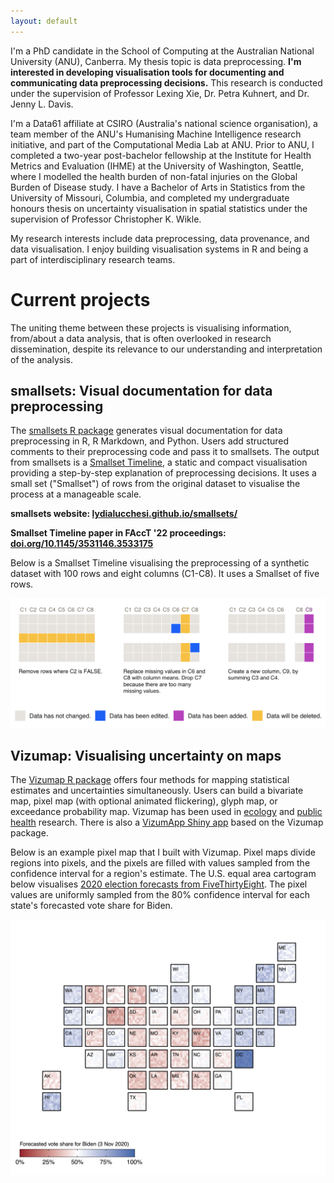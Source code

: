 ```yaml
---
layout: default
---
```


I'm a PhD candidate in the School of Computing at the Australian National University (ANU), Canberra. My thesis topic is data preprocessing. **I'm interested in developing visualisation tools for documenting and communicating data preprocessing decisions.** This research is conducted under the supervision of Professor Lexing Xie, Dr. Petra Kuhnert, and Dr. Jenny L. Davis.

I'm a Data61 affiliate at CSIRO (Australia's national science organisation), a team member of the ANU's Humanising Machine Intelligence research initiative, and part of the Computational Media Lab at ANU. Prior to ANU, I completed a two-year post-bachelor fellowship at the Institute for Health Metrics and Evaluation (IHME) at the University of Washington, Seattle, where I modelled the health burden of non-fatal injuries on the Global Burden of Disease study. I have a Bachelor of Arts in Statistics from the University of Missouri, Columbia, and completed my undergraduate honours thesis on uncertainty visualisation in spatial statistics under the supervision of Professor Christopher K. Wikle.

My research interests include data preprocessing, data provenance, and data visualisation. I enjoy building visualisation systems in R and being a part of interdisciplinary research teams.

# Current projects

The uniting theme between these projects is visualising information, from/about a data analysis, that is often overlooked in research dissemination, despite its relevance to our understanding and interpretation of the analysis.

## smallsets: Visual documentation for data preprocessing

The [smallsets R package](https://lydialucchesi.github.io/smallsets/) generates visual documentation for data preprocessing in R, R Markdown, and Python. Users add structured comments to their preprocessing code and pass it to smallsets. The output from smallsets is a [Smallset Timeline](https://dl.acm.org/doi/abs/10.1145/3531146.3533175), a static and compact visualisation providing a step-by-step explanation of preprocessing decisions. It uses a small set ("Smallset") of rows from the original dataset to visualise the process at a manageable scale.

**smallsets website: [lydialucchesi.github.io/smallsets/](https://lydialucchesi.github.io/smallsets/)**

**Smallset Timeline paper in FAccT '22 proceedings: [doi.org/10.1145/3531146.3533175](https://dl.acm.org/doi/abs/10.1145/3531146.3533175)**

Below is a Smallset Timeline visualising the preprocessing of a synthetic dataset with 100 rows and eight columns (C1-C8). It uses a Smallset of five rows.

<center><img src="assets/img/timeline.png" width="700"/></center>

## Vizumap: Visualising uncertainty on maps

The [Vizumap R package](https://lydialucchesi.github.io/Vizumap/) offers four methods for mapping statistical estimates and uncertainties simultaneously. Users can build a bivariate map, pixel map (with optional animated flickering), glyph map, or exceedance probability map. Vizumap has been used in [ecology](https://www.nature.com/articles/s41598-020-73897-1) and [public health](https://bmcpublichealth.biomedcentral.com/articles/10.1186/s12889-022-13170-4) research. There is also a [VizumApp Shiny app](https://shiny.csiro.au/VizumApp/) based on the Vizumap package.

Below is an example pixel map that I built with Vizumap. Pixel maps divide regions into pixels, and the pixels are filled with values sampled from the confidence interval for a region's estimate. The U.S. equal area cartogram below visualises [2020 election forecasts from FiveThirtyEight](https://github.com/fivethirtyeight/data/tree/15f210532b2a642e85738ddefa7a2945d47e2585/election-forecasts-2020). The pixel values are uniformly sampled from the 80% confidence interval for each state's forecasted vote share for Biden.

<center><img src="assets/img/map.png" width="700"/></center>










